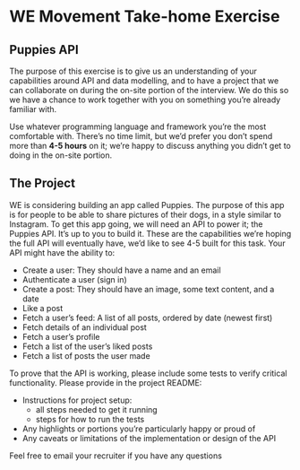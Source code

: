 # WE Movement Take-home Exercise 
  
## Puppies API
  

The purpose of this exercise is to give us an understanding of your capabilities around API and
data modelling, and to have a project that we can collaborate on during the on-site portion of
the interview. We do this so we have a chance to work together with you on something you’re
already familiar with.

Use whatever programming language and framework you’re the most comfortable with.
There’s no time limit, but we’d prefer you don’t spend more than **4-5 hours** on it; we’re happy
to discuss anything you didn’t get to doing in the on-site portion.

## The Project
WE is considering building an app called Puppies. The purpose of this app is for people to be
able to share pictures of their dogs, in a style similar to Instagram.
To get this app going, we will need an API to power it; the Puppies API. It’s up to you to build it.
These are the capabilities we’re hoping the full API will eventually have, we’d like to see 4-5
built for this task. Your API might have the ability to:

 - Create a user: They should have a name and an email
 -  Authenticate a user (sign in)
 - Create a post: They should have an image, some text content, and a date
 -  Like a post
 - Fetch a user’s feed: A list of all posts, ordered by date (newest first)
 - Fetch details of an individual post
 - Fetch a user’s profile
 - Fetch a list of the user’s liked posts
 - Fetch a list of posts the user made
 
To prove that the API is working, please include some tests to verify critical functionality.
Please provide in the project README:
-  Instructions for project setup:
	- all steps needed to get it running
	- steps for how to run the tests
- Any highlights or portions you’re particularly happy or proud of
- Any caveats or limitations of the implementation or design of the API

Feel free to email your recruiter if you have any questions
